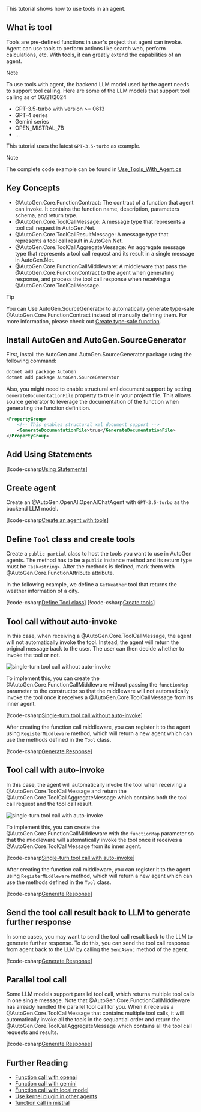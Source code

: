This tutorial shows how to use tools in an agent.

## What is tool

Tools are pre-defined functions in user's project that agent can invoke. Agent can use tools to perform actions like search web, perform calculations, etc. With tools, it can greatly extend the capabilities of an agent.

> [!NOTE]
> To use tools with agent, the backend LLM model used by the agent needs to support tool calling. Here are some of the LLM models that support tool calling as of 06/21/2024
>
> - GPT-3.5-turbo with version >= 0613
> - GPT-4 series
> - Gemini series
> - OPEN_MISTRAL_7B
> - ...
>
> This tutorial uses the latest `GPT-3.5-turbo` as example.

> [!NOTE]
> The complete code example can be found in [Use_Tools_With_Agent.cs](https://github.com/microsoft/autogen/blob/main/dotnet/samples/AutoGen.BasicSamples/GettingStart/Use_Tools_With_Agent.cs)

## Key Concepts

- @AutoGen.Core.FunctionContract: The contract of a function that agent can invoke. It contains the function name, description, parameters schema, and return type.
- @AutoGen.Core.ToolCallMessage: A message type that represents a tool call request in AutoGen.Net.
- @AutoGen.Core.ToolCallResultMessage: A message type that represents a tool call result in AutoGen.Net.
- @AutoGen.Core.ToolCallAggregateMessage: An aggregate message type that represents a tool call request and its result in a single message in AutoGen.Net.
- @AutoGen.Core.FunctionCallMiddleware: A middleware that pass the @AutoGen.Core.FunctionContract to the agent when generating response, and process the tool call response when receiving a @AutoGen.Core.ToolCallMessage.

> [!Tip]
> You can Use AutoGen.SourceGenerator to automatically generate type-safe @AutoGen.Core.FunctionContract instead of manually defining them. For more information, please check out [Create type-safe function](../articles/Create-type-safe-function-call.md).

## Install AutoGen and AutoGen.SourceGenerator

First, install the AutoGen and AutoGen.SourceGenerator package using the following command:

```bash
dotnet add package AutoGen
dotnet add package AutoGen.SourceGenerator
```

Also, you might need to enable structural xml document support by setting `GenerateDocumentationFile` property to true in your project file. This allows source generator to leverage the documentation of the function when generating the function definition.

```xml
<PropertyGroup>
    <!-- This enables structural xml document support -->
    <GenerateDocumentationFile>true</GenerateDocumentationFile>
</PropertyGroup>
```

## Add Using Statements

[!code-csharp[Using Statements](../../samples/AutoGen.BasicSamples/GettingStart/Use_Tools_With_Agent.cs?name=Using)]

## Create agent

Create an @AutoGen.OpenAI.OpenAIChatAgent with `GPT-3.5-turbo` as the backend LLM model.

[!code-csharp[Create an agent with tools](../../samples/AutoGen.BasicSamples/GettingStart/Use_Tools_With_Agent.cs?name=Create_Agent)]

## Define `Tool` class and create tools

Create a `public partial` class to host the tools you want to use in AutoGen agents. The method has to be a `public` instance method and its return type must be `Task<string>`. After the methods is defined, mark them with @AutoGen.Core.FunctionAttribute attribute.

In the following example, we define a `GetWeather` tool that returns the weather information of a city.

[!code-csharp[Define Tool class](../../samples/AutoGen.BasicSamples/GettingStart/Use_Tools_With_Agent.cs?name=Tools)]
[!code-csharp[Create tools](../../samples/AutoGen.BasicSamples/GettingStart/Use_Tools_With_Agent.cs?name=Create_tools)]

## Tool call without auto-invoke

In this case, when receiving a @AutoGen.Core.ToolCallMessage, the agent will not automatically invoke the tool. Instead, the agent will return the original message back to the user. The user can then decide whether to invoke the tool or not.

![single-turn tool call without auto-invoke](../images/articles/CreateAgentWithTools/single-turn-tool-call-without-auto-invoke.png)

To implement this, you can create the @AutoGen.Core.FunctionCallMiddleware without passing the `functionMap` parameter to the constructor so that the middleware will not automatically invoke the tool once it receives a @AutoGen.Core.ToolCallMessage from its inner agent.

[!code-csharp[Single-turn tool call without auto-invoke](../../samples/AutoGen.BasicSamples/GettingStart/Use_Tools_With_Agent.cs?name=Create_no_invoke_middleware)]

After creating the function call middleware, you can register it to the agent using `RegisterMiddleware` method, which will return a new agent which can use the methods defined in the `Tool` class.

[!code-csharp[Generate Response](../../samples/AutoGen.BasicSamples/GettingStart/Use_Tools_With_Agent.cs?name=Single_Turn_No_Invoke)]

## Tool call with auto-invoke

In this case, the agent will automatically invoke the tool when receiving a @AutoGen.Core.ToolCallMessage and return the @AutoGen.Core.ToolCallAggregateMessage which contains both the tool call request and the tool call result.

![single-turn tool call with auto-invoke](../images/articles/CreateAgentWithTools/single-turn-tool-call-with-auto-invoke.png)

To implement this, you can create the @AutoGen.Core.FunctionCallMiddleware with the `functionMap` parameter so that the middleware will automatically invoke the tool once it receives a @AutoGen.Core.ToolCallMessage from its inner agent.

[!code-csharp[Single-turn tool call with auto-invoke](../../samples/AutoGen.BasicSamples/GettingStart/Use_Tools_With_Agent.cs?name=Create_auto_invoke_middleware)]

After creating the function call middleware, you can register it to the agent using `RegisterMiddleware` method, which will return a new agent which can use the methods defined in the `Tool` class.

[!code-csharp[Generate Response](../../samples/AutoGen.BasicSamples/GettingStart/Use_Tools_With_Agent.cs?name=Single_Turn_Auto_Invoke)]

## Send the tool call result back to LLM to generate further response

In some cases, you may want to send the tool call result back to the LLM to generate further response. To do this, you can send the tool call response from agent back to the LLM by calling the `SendAsync` method of the agent.

[!code-csharp[Generate Response](../../samples/AutoGen.BasicSamples/GettingStart/Use_Tools_With_Agent.cs?name=Multi_Turn_Tool_Call)]

## Parallel tool call

Some LLM models support parallel tool call, which returns multiple tool calls in one single message. Note that @AutoGen.Core.FunctionCallMiddleware has already handled the parallel tool call for you. When it receives a @AutoGen.Core.ToolCallMessage that contains multiple tool calls, it will automatically invoke all the tools in the sequantial order and return the @AutoGen.Core.ToolCallAggregateMessage which contains all the tool call requests and results.

[!code-csharp[Generate Response](../../samples/AutoGen.BasicSamples/GettingStart/Use_Tools_With_Agent.cs?name=parallel_tool_call)]

## Further Reading

- [Function call with openai](../articles/OpenAIChatAgent-use-function-call.md)
- [Function call with gemini](../articles/AutoGen.Gemini/Function-call-with-gemini.md)
- [Function call with local model](../articles/Function-call-with-ollama-and-litellm.md)
- [Use kernel plugin in other agents](../articles/AutoGen.SemanticKernel/Use-kernel-plugin-in-other-agents.md)
- [function call in mistral](../articles/MistralChatAgent-use-function-call.md)

